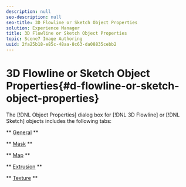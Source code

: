 ```yaml
---
description: null
seo-description: null
seo-title: 3D Flowline or Sketch Object Properties
solution: Experience Manager
title: 3D Flowline or Sketch Object Properties
topic: Scene7 Image Authoring
uuid: 2fa25b18-e85c-48aa-8c63-da08835cebb2
---
```


# 3D Flowline or Sketch Object Properties{#d-flowline-or-sketch-object-properties}

The [!DNL Object Properties] dialog box for [!DNL 3D Flowline] or [!DNL Sketch] objects includes the following tabs:

** [General](../../../../c-vat-obj-pg/c-vat-abt-obj-prop/c-vat-3d-obj-prop/c-vat-3d-flow-obj-prop/c-vat-gen-tab-obj.md#concept-41227a4c8797447cb4ec1e8937a6f8a7) **

** [Mask](../../../../c-vat-obj-pg/c-vat-abt-obj-prop/c-vat-3d-obj-prop/c-vat-3d-flow-obj-prop/c-vat-mask-tab-obj.md#concept-2c0068e148274fbe9cfbdbdd08935730) **

** [Map](../../../../c-vat-obj-pg/c-vat-abt-obj-prop/c-vat-3d-obj-prop/c-vat-3d-flow-obj-prop/t-vat-map-tab-obj.md#task-725d727658aa471dbfd4b63c2870549f) **

** [Extrusion](../../../../c-vat-obj-pg/c-vat-abt-obj-prop/c-vat-3d-obj-prop/c-vat-3d-flow-obj-prop/c-vat-ext-tab-obj.md#concept-144a8eeddd36447cbb9ca63eaf81f5fe) **

** [Texture](../../../../c-vat-obj-pg/c-vat-abt-obj-prop/c-vat-3d-obj-prop/c-vat-3d-flow-obj-prop/c-vat-text-tab-obj.md#concept-81d47c5bdaf64427a222acfee3e6d557) ** 
